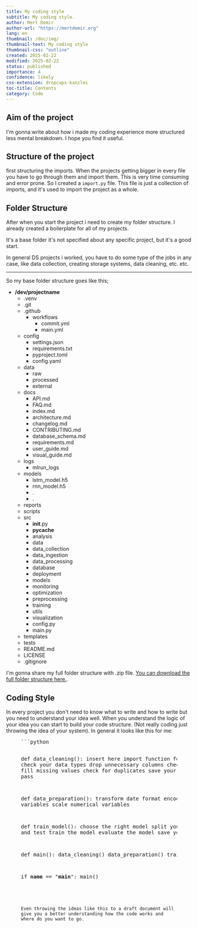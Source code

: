 ```yaml
---
title: My coding style
subtitle: My coding style.
author: Mert Demir
author-url: "https://mertdemir.org"
lang: en
thumbnail: /doc/img/
thumbnail-text: My coding style
thumbnail-css: "outline"
created: 2025-02-22
modified: 2025-02-22
status: published
importance: 4
confidence: likely
css-extension: dropcaps-kanzlei
toc-title: Contents
category: Code
---
```


## Aim of the project
I'm gonna write about how i made my coding experience more structured less mental breakdown. I hope you find it useful.


## Structure of the project
first structuring the imports. When the projects getting bigger in every file you have to go through them and import them. This is very time consuming and error prone. So I created a `import.py` file. This file is just a collection of imports, and it's used to import the project as a whole.

## Folder Structure

After when you start the project i need to create my folder structure. I already created a boilerplate for all of my projects.

It's a base folder it's not specified about any specific project, but it's a good start. 

In general DS projects i worked, you have to do some type of the jobs in any case, like data collection, creating storage systems, data cleaning, etc. etc.

<hr>

So my base folder structure goes like this;


<ul class="tree"><li><p style="margin: 0;"><strong>/dev/projectname</strong></p>

* .venv
* .git
* .github
    * workflows
        * commit.yml
        * main.yml
* config
    * settings.json
    * requirements.txt
    * pyproject.toml
    * config.yaml
* data
    * raw
    * processed
    * external
* docs
    * API.md
    * FAQ.md
    * index.md
    * architecture.md
    * changelog.md
    * CONTRIBUTING.md
    * database_schema.md
    * requirements.md
    * user_guide.md
    * visual_guide.md
* logs
    * mlrun_logs
* models
    * lstm_model.h5
    * rnn_model.h5
    * .
    * .
* reports
* scripts
* src
    * __init__.py
    * __pycache__
    * analysis
    * data
    * data_collection
    * data_ingestion
    * data_processing
    * database
    * deployment
    * models
    * monitoring
    * optimization
    * preprocessing
    * training
    * utils
    * visualization
    * config.py
    * main.py
* templates
* tests
* README.md
* LICENSE
* .gitignore

</li></ul>

I'm gonna share my full folder structure with .zip file. [You can download the full folder structure here.](https://journeyofadistractedmind.org/articles/code-style.zip).


## Coding Style 

In every project you don't need to know what to write and how to write but you need to understand your idea well. When you understand the logic of your idea you can start to build your code structure. (Not really coding just throwing the idea of your system). In general it looks like this for me:


<figure>
<pre>
```python

def data_cleaning():
    insert here import function for your dataset
    check your data types
    drop unnecessary columns
    check for missing values
    fill missing values
    check for duplicates
    save your cleaned dataset
    pass

def data_preparation():
    transform date format
    encode categorical variables
    scale numerical variables

def train_model():
    choose the right model
    split your data into train and test
    train the model
    evaluate the model
    save your trained model

def main():
    data_cleaning()
    data_preparation()
    train_model()
    pass

if __name__ == "__main__":
    main()

```


Even throwing the ideas like this to a draft document will give you a better understanding how the code works and where do you want to go.
